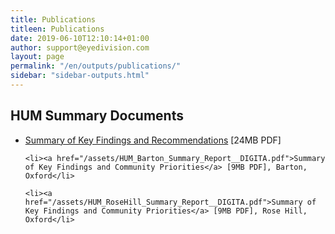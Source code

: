 ```yaml
---
title: Publications
titleen: Publications
date: 2019-06-10T12:10:14+01:00
author: support@eyedivision.com
layout: page
permalink: "/en/outputs/publications/"
sidebar: "sidebar-outputs.html"
---
```

## HUM Summary Documents

<ul>
    <li><a href="/assets/HUM_Summary_Report_DIGITAL.pdf">Summary of Key Findings and Recommendations</a> [24MB PDF]</li>

    <li><a href="/assets/HUM_Barton_Summary_Report__DIGITA.pdf">Summary of Key Findings and Community Priorities</a> [9MB PDF], Barton, Oxford</li>

    <li><a href="/assets/HUM_RoseHill_Summary_Report__DIGITA.pdf">Summary of Key Findings and Community Priorities</a> [9MB PDF], Rose Hill, Oxford</li>
</ul>




